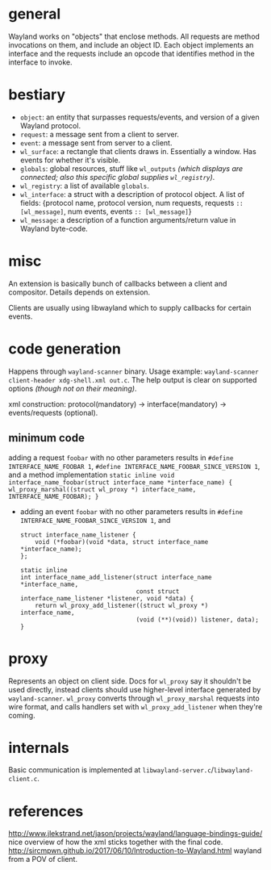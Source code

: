 # general

Wayland works on "objects" that enclose methods. All requests are method invocations on them, and include an object ID. Each object implements an interface and the requests include an opcode that identifies method in the interface to invoke.

# bestiary

* `object`: an entity that surpasses requests/events, and version of a given Wayland protocol.
* `request`: a message sent from a client to server.
* `event`: a message sent from server to a client.
* `wl_surface`: a rectangle that clients draws in. Essentially a window. Has events for whether it's visible.
* `globals`: global resources, stuff like `wl_outputs` *(which displays are connected; also this specific global supplies `wl_registry`)*.
* `wl_registry`: a list of available `globals`.
* `wl_interface`: a struct with a description of protocol object. A list of fields: {protocol name, protocol version, num requests, requests `:: [wl_message]`, num events, events `:: [wl_message]`}
* `wl_message`: a description of a function arguments/return value in Wayland byte-code.

# misc

An extension is basically bunch of callbacks between a client and compositor. Details depends on extension.

Clients are usually using libwayland which to supply callbacks for certain events.

# code generation

Happens through `wayland-scanner` binary. Usage example: `wayland-scanner client-header xdg-shell.xml out.c`. The help output is clear on supported options *(though not on their meaning)*.

xml construction: protocol(mandatory) → interface(mandatory) → events/requests (optional).

## minimum code

adding a request `foobar` with no other parameters results in `#define INTERFACE_NAME_FOOBAR 1`, `#define INTERFACE_NAME_FOOBAR_SINCE_VERSION 1`, and a method implementation
    ```
    static inline
    void interface_name_foobar(struct interface_name *interface_name) {
        wl_proxy_marshal((struct wl_proxy *) interface_name, INTERFACE_NAME_FOOBAR);
    }
    ```

* adding an event `foobar` with no other parameters results in `#define INTERFACE_NAME_FOOBAR_SINCE_VERSION 1`, and
    ```
    struct interface_name_listener {
        void (*foobar)(void *data, struct interface_name *interface_name);
    };

    static inline
    int interface_name_add_listener(struct interface_name *interface_name,
                                    const struct interface_name_listener *listener, void *data) {
        return wl_proxy_add_listener((struct wl_proxy *) interface_name,
                                    (void (**)(void)) listener, data);
    }
    ```

# proxy

Represents an object on client side. Docs for `wl_proxy` say it shouldn't be used directly, instead clients should use higher-level interface generated by `wayland-scanner`. `wl_proxy` converts through `wl_proxy_marshal` requests into wire format, and calls handlers set with `wl_proxy_add_listener` when they're coming.

# internals

Basic communication is implemented at `libwayland-server.c`/`libwayland-client.c`.

# references

http://www.jlekstrand.net/jason/projects/wayland/language-bindings-guide/ nice overview of how the xml sticks together with the final code.
http://sircmpwn.github.io/2017/06/10/Introduction-to-Wayland.html wayland from a POV of client.
